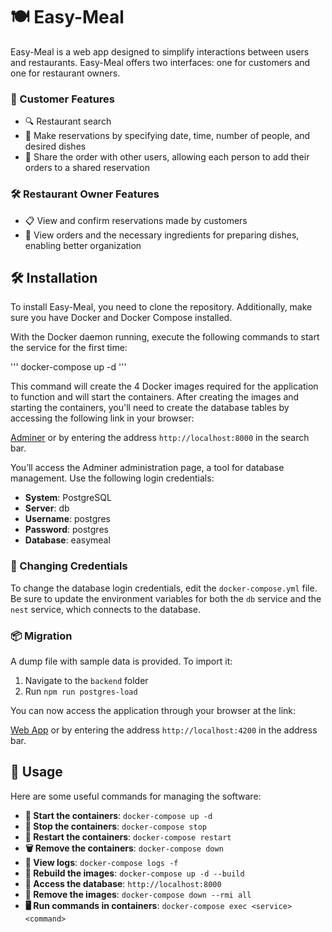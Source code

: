 # 🍽️ Easy-Meal

Easy-Meal is a web app designed to simplify interactions between users and restaurants. Easy-Meal offers two interfaces: one for customers and one for restaurant owners.

### 🌟 Customer Features
- 🔍 Restaurant search
- 📅 Make reservations by specifying date, time, number of people, and desired dishes
- 👥 Share the order with other users, allowing each person to add their orders to a shared reservation

### 🛠️ Restaurant Owner Features
- 📋 View and confirm reservations made by customers
- 🍲 View orders and the necessary ingredients for preparing dishes, enabling better organization

## 🛠️ Installation

To install Easy-Meal, you need to clone the repository. Additionally, make sure you have Docker and Docker Compose installed.

With the Docker daemon running, execute the following commands to start the service for the first time:

'''
docker-compose up -d
'''

This command will create the 4 Docker images required for the application to function and will start the containers. After creating the images and starting the containers, you'll need to create the database tables by accessing the following link in your browser:

[Adminer](http://localhost:8000) or by entering the address `http://localhost:8000` in the search bar.

You’ll access the Adminer administration page, a tool for database management. Use the following login credentials:

- **System**: PostgreSQL  
- **Server**: db  
- **Username**: postgres  
- **Password**: postgres  
- **Database**: easymeal  

### 🔐 Changing Credentials

To change the database login credentials, edit the `docker-compose.yml` file. Be sure to update the environment variables for both the `db` service and the `nest` service, which connects to the database.

### 📦 Migration

A dump file with sample data is provided. To import it:
1. Navigate to the `backend` folder
2. Run `npm run postgres-load`

You can now access the application through your browser at the link:

[Web App](http://localhost:4200) or by entering the address `http://localhost:4200` in the address bar.

## 🧰 Usage

Here are some useful commands for managing the software:

- **🚀 Start the containers**: `docker-compose up -d`
- **🛑 Stop the containers**: `docker-compose stop`
- **🔄 Restart the containers**: `docker-compose restart`
- **🗑️ Remove the containers**: `docker-compose down`
- **📜 View logs**: `docker-compose logs -f`
- **🔧 Rebuild the images**: `docker-compose up -d --build`
- **🔑 Access the database**: `http://localhost:8000`
- **🧹 Remove the images**: `docker-compose down --rmi all`
- **🖥️ Run commands in containers**: `docker-compose exec <service> <command>`
